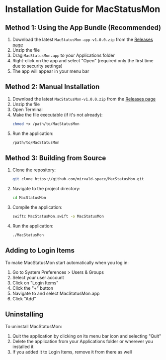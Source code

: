 # Installation Guide for MacStatusMon

## Method 1: Using the App Bundle (Recommended)

1. Download the latest `MacStatusMon-app-v1.0.0.zip` from the [Releases page](https://github.com/mirvald-space/MacStatusMon/releases)
2. Unzip the file
3. Drag `MacStatusMon.app` to your Applications folder
4. Right-click on the app and select "Open" (required only the first time due to security settings)
5. The app will appear in your menu bar

## Method 2: Manual Installation

1. Download the latest `MacStatusMon-v1.0.0.zip` from the [Releases page](https://github.com/mirvald-space/MacStatusMon/releases)
2. Unzip the file
3. Open Terminal
4. Make the file executable (if it's not already):
   ```bash
   chmod +x /path/to/MacStatusMon
   ```
5. Run the application:
   ```bash
   /path/to/MacStatusMon
   ```

## Method 3: Building from Source

1. Clone the repository:
   ```bash
   git clone https://github.com/mirvald-space/MacStatusMon.git
   ```
2. Navigate to the project directory:
   ```bash
   cd MacStatusMon
   ```
3. Compile the application:
   ```bash
   swiftc MacStatusMon.swift -o MacStatusMon
   ```
4. Run the application:
   ```bash
   ./MacStatusMon
   ```

## Adding to Login Items

To make MacStatusMon start automatically when you log in:

1. Go to System Preferences > Users & Groups
2. Select your user account
3. Click on "Login Items"
4. Click the "+" button
5. Navigate to and select MacStatusMon.app
6. Click "Add"

## Uninstalling

To uninstall MacStatusMon:

1. Quit the application by clicking on its menu bar icon and selecting "Quit"
2. Delete the application from your Applications folder or wherever you installed it
3. If you added it to Login Items, remove it from there as well 